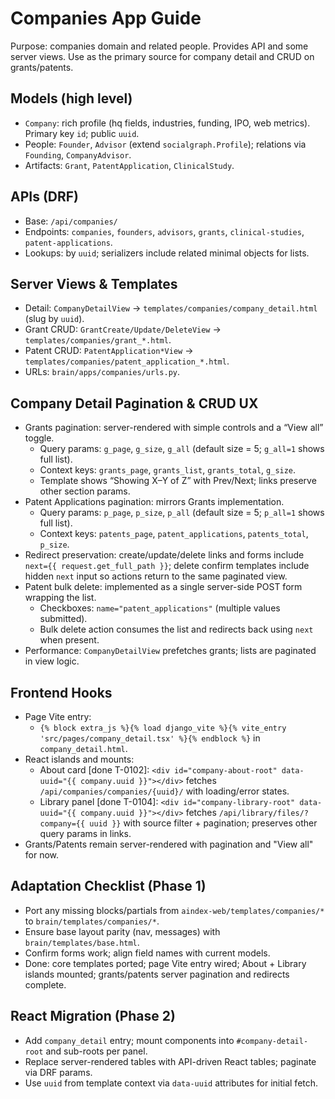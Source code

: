 # Companies App Guide

Purpose: companies domain and related people. Provides API and some server views. Use as the primary source for company detail and CRUD on grants/patents.

## Models (high level)
- `Company`: rich profile (hq fields, industries, funding, IPO, web metrics). Primary key `id`; public `uuid`.
- People: `Founder`, `Advisor` (extend `socialgraph.Profile`); relations via `Founding`, `CompanyAdvisor`.
- Artifacts: `Grant`, `PatentApplication`, `ClinicalStudy`.

## APIs (DRF)
- Base: `/api/companies/`
- Endpoints: `companies`, `founders`, `advisors`, `grants`, `clinical-studies`, `patent-applications`.
- Lookups: by `uuid`; serializers include related minimal objects for lists.

## Server Views & Templates
- Detail: `CompanyDetailView` → `templates/companies/company_detail.html` (slug by `uuid`).
- Grant CRUD: `GrantCreate/Update/DeleteView` → `templates/companies/grant_*.html`.
- Patent CRUD: `PatentApplication*View` → `templates/companies/patent_application_*.html`.
- URLs: `brain/apps/companies/urls.py`.

## Company Detail Pagination & CRUD UX
- Grants pagination: server-rendered with simple controls and a “View all” toggle.
  - Query params: `g_page`, `g_size`, `g_all` (default size = 5; `g_all=1` shows full list).
  - Context keys: `grants_page`, `grants_list`, `grants_total`, `g_size`.
  - Template shows “Showing X–Y of Z” with Prev/Next; links preserve other section params.
- Patent Applications pagination: mirrors Grants implementation.
  - Query params: `p_page`, `p_size`, `p_all` (default size = 5; `p_all=1` shows full list).
  - Context keys: `patents_page`, `patent_applications`, `patents_total`, `p_size`.
- Redirect preservation: create/update/delete links and forms include `next={{ request.get_full_path }}`; delete confirm templates include hidden `next` input so actions return to the same paginated view.
- Patent bulk delete: implemented as a single server-side POST form wrapping the list.
  - Checkboxes: `name="patent_applications"` (multiple values submitted).
  - Bulk delete action consumes the list and redirects back using `next` when present.
- Performance: `CompanyDetailView` prefetches grants; lists are paginated in view logic.

## Frontend Hooks
- Page Vite entry:
  - `{% block extra_js %}{% load django_vite %}{% vite_entry 'src/pages/company_detail.tsx' %}{% endblock %}` in `company_detail.html`.
- React islands and mounts:
  - About card [done T-0102]: `<div id="company-about-root" data-uuid="{{ company.uuid }}"></div>` fetches `/api/companies/companies/{uuid}/` with loading/error states.
  - Library panel [done T-0104]: `<div id="company-library-root" data-uuid="{{ company.uuid }}"></div>` fetches `/api/library/files/?company={{ uuid }}` with source filter + pagination; preserves other query params in links.
- Grants/Patents remain server-rendered with pagination and "View all" for now.

## Adaptation Checklist (Phase 1)
- Port any missing blocks/partials from `aindex-web/templates/companies/*` to `brain/templates/companies/*`.
- Ensure base layout parity (nav, messages) with `brain/templates/base.html`.
- Confirm forms work; align field names with current models.
- Done: core templates ported; page Vite entry wired; About + Library islands mounted; grants/patents server pagination and redirects complete.

## React Migration (Phase 2)
- Add `company_detail` entry; mount components into `#company-detail-root` and sub-roots per panel.
- Replace server-rendered tables with API-driven React tables; paginate via DRF params.
- Use `uuid` from template context via `data-uuid` attributes for initial fetch.
